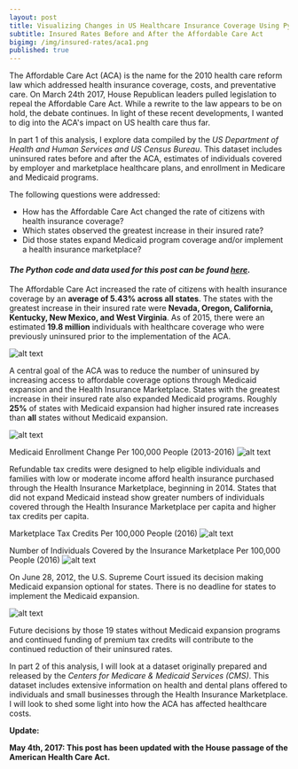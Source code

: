 ```yaml
---
layout: post
title: Visualizing Changes in US Healthcare Insurance Coverage Using Python
subtitle: Insured Rates Before and After the Affordable Care Act
bigimg: /img/insured-rates/aca1.png
published: true
---
```


The Affordable Care Act (ACA) is the name for the 2010 health care reform law which addressed health insurance coverage, costs, and preventative care. On March 24th 2017, House Republican leaders pulled legislation to repeal the Affordable Care Act. While a rewrite to the law appears to be on hold, the debate continues. In light of these recent developments, I wanted to dig into the ACA's impact on US health care thus far.

In part 1 of this analysis, I explore data compiled by the _US Department of Health and Human Services and US Census Bureau_. This dataset includes uninsured rates before and after the ACA, estimates of individuals covered by employer and marketplace healthcare plans, and enrollment in Medicare and Medicaid programs.

The following questions were addressed:

-  How has the Affordable Care Act changed the rate of citizens with health insurance coverage?
-  Which states observed the greatest increase in their insured rate?
-  Did those states expand Medicaid program coverage and/or implement a health insurance marketplace?

#### **_The Python code and data used for this post can be found <a href="https://nbviewer.jupyter.org/github/martyncisneros/visualizing_changes_insured_rates/blob/master/Healthcare%20Insurance%20Coverage.ipynb" target="_blank">here</a>._**

The Affordable Care Act increased the rate of citizens with health insurance coverage by an <strong>average of 5.43% across all states</strong>. The states with the greatest increase in their insured rate were <strong>Nevada, Oregon, California, Kentucky, New Mexico, and West Virginia</strong>. As of 2015, there were an estimated <strong>19.8 million</strong> individuals with healthcare coverage who were previously uninsured prior to the implementation of the ACA. 

![alt text][logo]

A central goal of the ACA was to reduce the number of uninsured by increasing access to affordable coverage options through Medicaid expansion and the Health Insurance Marketplace. States with the greatest increase in their insured rate also expanded Medicaid programs. Roughly <strong>25%</strong> of states with Medicaid expansion had higher insured rate increases than <strong>all</strong> states without Medicaid expansion.

![alt text][logo2]

Medicaid Enrollment Change Per 100,000 People (2013-2016)
![alt text][logo6]

Refundable tax credits were designed to help eligible individuals and families with low or moderate income afford health insurance purchased through the Health Insurance Marketplace, beginning in 2014. States that did not expand Medicaid instead show greater numbers of individuals covered through the Health Insurance Marketplace per capita and higher tax credits per capita. 

Marketplace Tax Credits Per 100,000 People (2016)
![alt text][logo4]

Number of Individuals Covered by the Insurance Marketplace Per 100,000 People (2016)
![alt text][logo5]

On June 28, 2012, the U.S. Supreme Court issued its decision making Medicaid expansion optional for states. There is no deadline for states to implement the Medicaid expansion. 

![alt text][logo3]

Future decisions by those 19 states without Medicaid expansion programs and continued funding of premium tax credits will contribute to the continued reduction of their uninsured rates.

In part 2 of this analysis, I will look at a dataset originally prepared and released by the _Centers for Medicare & Medicaid Services (CMS)_. This dataset includes extensive information on health and dental plans offered to individuals and small businesses through the Health Insurance Marketplace. I will look to shed some light into how the ACA has affected healthcare costs. 

<strong>Update:</strong>

<strong>May 4th, 2017: This post has been updated with the House passage of the American Health Care Act.</strong>

[logo]: https://raw.githubusercontent.com/martyncisneros/martyncisneros.github.io/master/img/insured-rates/insured-rates.png "Insured Rates Deltas by State"
[logo2]: https://raw.githubusercontent.com/martyncisneros/martyncisneros.github.io/master/img/insured-rates/box-plot.png "Medicaid Expansion Box Plot"
[logo3]: https://raw.githubusercontent.com/martyncisneros/martyncisneros.github.io/master/img/insured-rates/medicaid_expansion.png "Medicaid Expansion by State"
[logo4]: https://raw.githubusercontent.com/martyncisneros/martyncisneros.github.io/master/img/insured-rates/tax-credits1.png "Tax Credits Per Capita by State"
[logo5]: https://raw.githubusercontent.com/martyncisneros/martyncisneros.github.io/master/img/insured-rates/marketplace2.png "Marketplace Insured Per Capita by State"
[logo6]: https://raw.githubusercontent.com/martyncisneros/martyncisneros.github.io/master/img/insured-rates/medicaid-expansion-scatter.png "Medicaid Expansion and Insured Rate"
